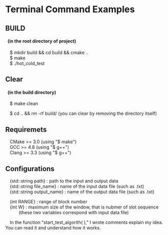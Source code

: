 # Terminal Command Examples
## BUILD
#### &ensp;(in the root directory of project)  
&emsp;$ mkdir build && cd build && cmake ..     
&emsp;$ make    
&emsp;$ ./hot_cold_test    

## Clear
#### &ensp;(in the build directory)
&emsp;$ make clean    

&emsp;$ cd .. && rm -rf build/  (you can clear by removing the directory itself)    

## Requiremets
&emsp;CMake >= 3.0 (using "$ make")    
&emsp;GCC >= 4.8 (using "$ g++")    
&emsp;Clang >= 3.3 (using "$ g++")    

## Configurations
&emsp;{std::string path}        : path to the input and output data    
&emsp;{std::string file_name}   : name of the input data file (such as .txt)    
&emsp;{std::string output_name} : name of the output data file (such as .txt)    

&emsp;{int RANGE} : range of block number    
&emsp;{int W}     : maximum size of the window, that is nubmer of slot sequence    
&emsp;&emsp;&emsp;(these two variables correspond with input data file)    

&emsp;In the function "start_test_algorith( )," I wrote comments explain my idea. You can read it and understand how it works.